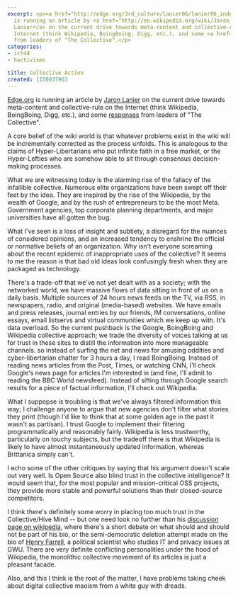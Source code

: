 ```yaml
---
excerpt: <p><a href="http://edge.org/3rd_culture/lanier06/lanier06_index.html">Edge.org</a>
  is running an article by <a href="http://en.wikipedia.org/wiki/Jaron_Lanier">Jaron
  Lanier</a> on the current drive towards meta-content and collective-rule on the
  Internet (think Wikipedia, BoingBoing, Digg, etc.), and some <a href="http://edge.org/discourse/digital_maoism.html">responses</a>
  from leaders of "The Collective".</p>
categories:
- ict4d
- hactivismo

title: Collective Action
created: 1150037963
---
```

<p><a href="http://edge.org/3rd_culture/lanier06/lanier06_index.html">Edge.org</a> is running an article by <a href="http://en.wikipedia.org/wiki/Jaron_Lanier">Jaron Lanier</a> on the current drive towards meta-content and collective-rule on the Internet (think Wikipedia, BoingBoing, Digg, etc.), and some <a href="http://edge.org/discourse/digital_maoism.html">responses</a> from leaders of "The Collective".</p>

A core belief of the wiki world is that whatever problems exist in the wiki will be incrementally corrected as the process unfolds. This is analogous to the claims of Hyper-Libertarians who put infinite faith in a free market, or the Hyper-Lefties who are somehow able to sit through consensus decision-making processes.

What we are witnessing today is the alarming rise of the fallacy of the infallible collective. Numerous elite organizations have been swept off their feet by the idea. They are inspired by the rise of the Wikipedia, by the wealth of Google, and by the rush of entrepreneurs to be the most Meta. Government agencies, top corporate planning departments, and major universities have all gotten the bug.

What I've seen is a loss of insight and subtlety, a disregard for the nuances of considered opinions, and an increased tendency to enshrine the official or normative beliefs of an organization. Why isn't everyone screaming about the recent epidemic of inappropriate uses of the collective? It seems to me the reason is that bad old ideas look confusingly fresh when they are packaged as technology.

<p>There's a trade-off that we've not yet dealt with as a society; with the networked world, we have massive flows of data sitting in front of us on a daily basis.  Multiple sources of 24 hours news feeds on the TV, via RSS, in newspapers, radio, and original (media-based) websites.  We have emails and press releases, journal entries by our friends, IM conversations, online essays, email listservs and virtual communities which we keep up with.  It's data overload.  So the current pushback is the Google, BoingBoing and Wikipedia collective approach; we trade the diversity of voices talking at us for trust in these sites to distill the information into more manageable channels.  so instead of surfing the net and news for amusing oddities and cyber-libertarian chatter for 3 hours a day, I read BoingBoing.  Instead of reading news articles from the Post, Times, or watching CNN, I'll check Google's news page for articles I'm interested in (and fine, I'll admit to reading the BBC World newsfeed).  Instead of sifting through Google search results for a piece of factual information, I'll check out Wikipedia.</p>

<p>What I suppopse is troubling is that we've always filtered information this way; I challenge anyone to argue that new agencies don't filter what stories they print (though I'd like to think that at some golden age in the past it wasn't as partisan).  I trust Google to implement their filtering programmatically and reasonably fairly.  Wikipedia is less trustworthy, particularly on touchy subjects, but the tradeoff there is that Wikipedia is likely to have almost instantaneously updated information, whereas Brittanica simply can't.</p>

<p>I echo some of the other critiques by saying that his argument doesn't scale out very well.  Is Open Source also blind trust in the collective intelligence?  It would seem that, for the most popular and mission-critical OSS projects, they provide more stable and powerful solutions than their closed-source competitors.</p>

<p>I think there's definitely some worry in placing too much trust in the Collective/Hive Mind -- but one need look no further than his <a href="http://en.wikipedia.org/wiki/Talk:Jaron_Lanier">discussion page on wikipedia</a>, where there's a short debate on what should and should not be part of his bio, or the semi-democratic deletion attempt made on the bio of <a href="http://en.wikipedia.org/wiki/Wikipedia:Articles_for_deletion/Henry_Farrell_%28political_scientist%29">Henry Farrell</a>, a political scientist who studies IT and privacy issues at GWU.  There are very definite conflicting personalities under the hood of Wikipedia, the monolithic collective movement of its articles is just a pleasant facade.</p>

<p>Also, and this I think is the root of the matter, I have problems taking cheek about digital collective maoism from a white guy with dreads.</p>
